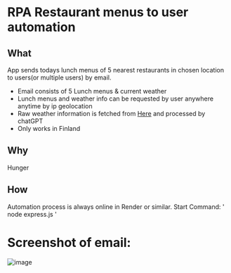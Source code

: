 # RPA Restaurant menus to user automation
## What
App sends todays lunch menus of 5 nearest restaurants in chosen location to users(or multiple users) by email.
- Email consists of 5 Lunch menus & current weather
- Lunch menus and weather info can be requested by user anywhere anytime by ip geolocation
- Raw weather information is fetched from [Here](https://www.iltalehti.fi/saa) and processed by chatGPT
- Only works in Finland
## Why
Hunger
## How
Automation process is always online in Render or similar.
Start Command:
'
node express.js
'
# Screenshot of email:
![image](https://github.com/Skoivumaki/RPA-Restaurant-menus-to-user-automation/assets/123396118/51c0cccd-a89e-4588-aa36-39f75455ce02)
